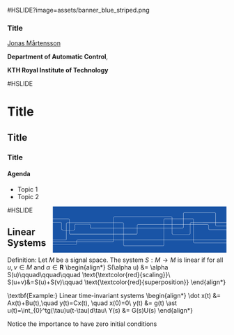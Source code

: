 #HSLIDE?image=assets/banner_blue_striped.png
### Title

[Jonas Mårtensson](mailto:jonas1@kth.se)

**Department of Automatic Control**,

**KTH Royal Institute of Technology**

#HSLIDE

# Title
## Title
### Title
#### Agenda

- Topic 1
- Topic 2

<img src="assets/banner_blue_striped.png" style="width: 400px;" align="right" />

#HSLIDE

## Linear Systems

Definition: Let $M$ be a signal
space. The system $S:M\rightarrow M$ is linear if for all $u,v\in M$ and $\alpha\in \mathbf{R}$
\begin{align*}
S(\alpha u) &= \alpha S(u)\qquad\qquad\qquad \text{\textcolor{red}{scaling}}\\
S(u+v)&=S(u)+S(v)\qquad \text{\textcolor{red}{superposition}}
\end{align*}

\textbf{Example:} Linear time-invariant systems
\begin{align*}
\dot x(t) &= Ax(t)+Bu(t),\quad  y(t)=Cx(t), \quad x(0)=0\\
y(t) &= g(t) \ast u(t)=\int_{0}^tg(\tau)u(t-\tau)d\tau\\
Y(s) &= G(s)U(s)
\end{align*}

Notice the importance to have zero initial conditions

